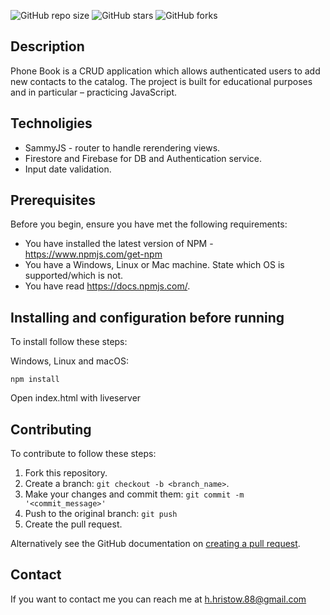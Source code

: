 ![GitHub repo size](https://img.shields.io/github/repo-size/retry2z/Phonebook-Workshop)
![GitHub stars](https://img.shields.io/github/stars/retry2z/Phonebook-Workshop?style=social)
![GitHub forks](https://img.shields.io/github/forks/retry2z/Phonebook-Workshop?style=social)

## Description

Phone Book is a CRUD application which allows authenticated users to add new contacts to the catalog.
The project is built for educational purposes and in particular – practicing JavaScript.

## Technoligies

- SammyJS - router to handle rerendering views.
- Firestore and Firebase for DB and Authentication service.
- Input date validation.


## Prerequisites

Before you begin, ensure you have met the following requirements:
* You have installed the latest version of NPM - https://www.npmjs.com/get-npm
* You have a Windows, Linux or Mac machine. State which OS is supported/which is not.
* You have read https://docs.npmjs.com/.

## Installing and configuration before running

To install follow these steps:

Windows, Linux and macOS:
```
npm install
```

Open index.html with liveserver


## Contributing

To contribute to follow these steps:

1. Fork this repository.
2. Create a branch: `git checkout -b <branch_name>`.
3. Make your changes and commit them: `git commit -m '<commit_message>'`
4. Push to the original branch: `git push`
5. Create the pull request.

Alternatively see the GitHub documentation on [creating a pull request](https://help.github.com/en/github/collaborating-with-issues-and-pull-requests/creating-a-pull-request).

## Contact

If you want to contact me you can reach me at h.hristow.88@gmail.com

